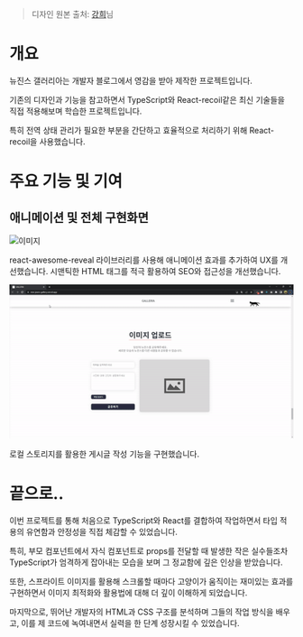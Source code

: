 > 디자인 원본 출처: [강희](https://github.com/kheeyaa)님

# 개요

뉴진스 갤러리아는 개발자 블로그에서 영감을 받아 제작한 프로젝트입니다.

기존의 디자인과 기능을 참고하면서 TypeScript와 React-recoil같은 최신 기술들을 직접 적용해보며
학습한 프로젝트입니다.

특히 전역 상태 관리가 필요한 부분을 간단하고 효율적으로 처리하기 위해 React-recoil을 사용했습니다.


# 주요 기능 및 기여

## 애니메이션 및 전체 구현화면

![이미지](public/assets/images/test1.gif)

react-awesome-reveal 라이브러리를 사용해 애니메이션 효과를 추가하여 UX를 개선했습니다.
시맨틱한 HTML 태그를 적극 활용하여 SEO와 접근성을 개선했습니다.


![이미지](public/assets/images/test2.gif)

로컬 스토리지를 활용한 게시글 작성 기능을 구현했습니다.


# 끝으로..

이번 프로젝트를 통해 처음으로 TypeScript와 React를 결합하여 작업하면서
타입 적용의 유연함과 안정성을 직접 체감할 수 있었습니다.

특히, 부모 컴포넌트에서 자식 컴포넌트로 props를 전달할 때 발생한 작은 실수들조차 TypeScript가 엄격하게 잡아내는 모습을 보며 그 정교함에 깊은 인상을 받았습니다.

또한, 스프라이트 이미지를 활용해 스크롤할 때마다 고양이가 움직이는 재미있는 효과를 구현하면서
이미지 최적화와 활용법에 대해 더 깊이 이해하게 되었습니다.

마지막으로, 뛰어난 개발자의 HTML과 CSS 구조를 분석하며 그들의 작업 방식을 배우고, 이를 제 코드에 녹여내면서 실력을 한 단계 성장시킬 수 있었습니다.

